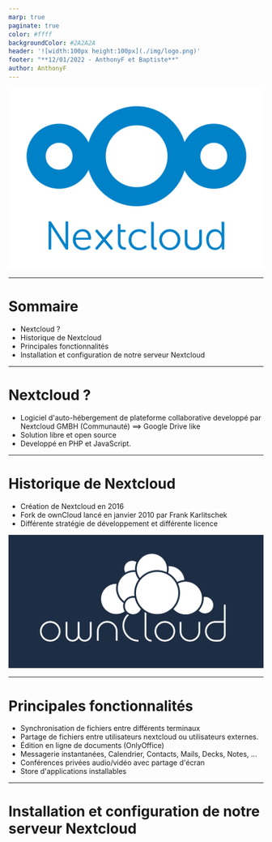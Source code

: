 ```yaml
---
marp: true
paginate: true
color: #ffff
backgroundColor: #2A2A2A
header: '![width:100px height:100px](./img/logo.png)'
footer: "**12/01/2022 - AnthonyF et Baptiste**"
author: AnthonyF
---
```

<style>
section {
  font-family: 'Century Gothic', serif !important;
}
</style>
<!-- _class: invert -->

<!-- # Nextcloud fit -->
![bg 69%](./img/nextcloud-logo.png)

---
<!-- _class: invert -->

# Sommaire

- Nextcloud ?
- Historique de Nextcloud
- Principales fonctionnalités
- Installation et configuration de notre serveur Nextcloud

---
<!-- _class: invert -->

# Nextcloud ?

- Logiciel d'auto-hébergement de plateforme collaborative developpé par Nextcloud GMBH (Communauté)
  ==> Google Drive like
- Solution libre et open source
- Developpé en PHP et JavaScript.

---

<!-- _class: invert -->

# Historique de Nextcloud

- Création de Nextcloud en 2016
- Fork de ownCloud lancé en janvier 2010 par Frank Karlitschek
- Différente stratégie de développement et différente licence

![bg 80% right](./img/ownlCloud-logo.png)

---

<!-- _class: invert -->

# Principales fonctionnalités

- Synchronisation de fichiers entre différents terminaux 
- Partage de fichiers entre utilisateurs nextcloud ou utilisateurs externes.
- Édition en ligne de documents (OnlyOffice)
- Messagerie instantanées, Calendrier, Contacts, Mails, Decks, Notes, ...
- Conférences privées audio/vidéo avec partage d'écran
- Store d'applications installables

---
<!-- _class: invert -->

# Installation et configuration de notre serveur Nextcloud
